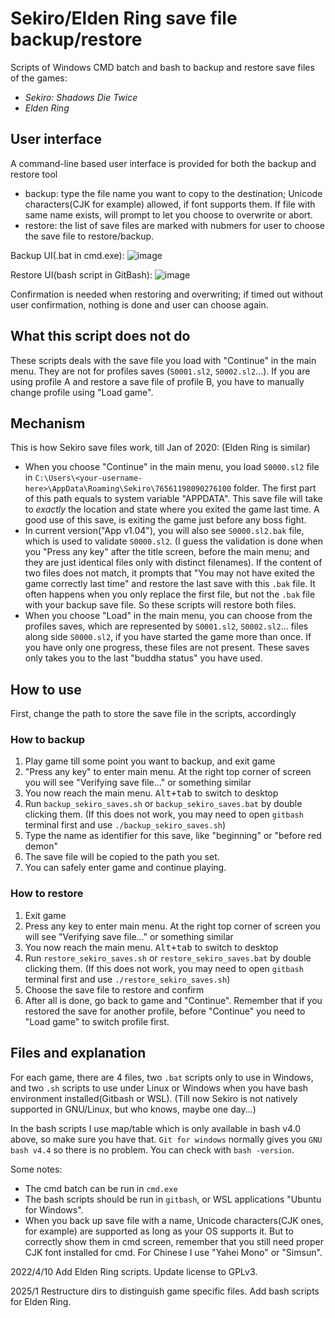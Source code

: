 # Sekiro/Elden Ring save file backup/restore
Scripts of Windows CMD batch and bash to backup and restore save files of the games:
 - *Sekiro: Shadows Die Twice*
 - *Elden Ring*


## User interface
A command-line based user interface is provided for both the backup and restore tool 
 - backup: type the file name you want to copy to the destination; Unicode characters(CJK for example) allowed, if font supports them. If file with same name exists, will prompt to let you choose to overwrite or abort.
 - restore: the list of save files are marked with nubmers for user to choose the save file to restore/backup. 

Backup UI(.bat in cmd.exe):
![image](https://github.com/user-attachments/assets/b7779bd8-8c4b-4524-bae9-37f173dd264a)

Restore UI(bash script in GitBash):
![image](https://github.com/user-attachments/assets/5731a68b-2bf8-430e-a295-44d2af8ce3de)


Confirmation is needed when restoring and overwriting; if timed out without user confirmation, nothing is done and user can choose again. 

## What this script does not do
These scripts deals with the save file you load with "Continue" in the main menu. They are not for profiles saves (`S0001.sl2`, `S0002.sl2`...). If you are using profile A and restore a save file of profile B, you have to manually change profile using "Load game". 

## Mechanism
This is how Sekiro save files work, till Jan of 2020: (Elden Ring is similar)
 - When you choose "Continue" in the main menu, you load `S0000.sl2` file in `C:\Users\<your-username-here>\AppData\Roaming\Sekiro\76561198090276100` folder. The first part of this path equals to system variable "APPDATA". This save file will take to *exactly* the location and state where you exited the game last time. A good use of this save, is exiting the game just before any boss fight.
 - In current version("App v1.04"), you will also see `S0000.sl2.bak` file, which is used to validate `S0000.sl2`. (I guess the validation is done when you "Press any key" after the title screen, before the main menu; and they are just identical files only with distinct filenames). If the content of two files does not match, it prompts that "You may not have exited the game correctly last time" and restore the last save with this `.bak` file. It often happens when you only replace the first file, but not the `.bak` file with your backup save file. So these scripts will restore both files.
 - When you choose "Load" in the main menu, you can choose from the profiles saves, which are represented by `S0001.sl2`, `S0002.sl2`... files along side `S0000.sl2`, if you have started the game more than once. If you have only one progress, these files are not present. These saves only takes you to the last "buddha status" you have used. 


## How to use
First, change the path to store the save file in the scripts, accordingly

### How to backup
1. Play game till some point you want to backup, and exit game
2. "Press any key" to enter main menu. At the right top corner of screen you will see "Verifying save file..." or something similar
3. You now reach the main menu. <kbd>Alt+tab</kbd> to switch to desktop
4. Run `backup_sekiro_saves.sh` or `backup_sekiro_saves.bat` by double clicking them. (If this does not work, you may need to open `gitbash` terminal first and use `./backup_sekiro_saves.sh`)
5. Type the name as identifier for this save, like "beginning" or "before red demon"
6. The save file will be copied to the path you set.
7. You can safely enter game and continue playing.

### How to restore
1. Exit game
2. Press any key to enter main menu. At the right top corner of screen you will see "Verifying save file..." or something similar
3. You now reach the main menu. <kbd>Alt+tab</kbd> to switch to desktop
4. Run `restore_sekiro_saves.sh` or `restore_sekiro_saves.bat` by double clicking them. (If this does not work, you may need to open `gitbash` terminal first and use `./restore_sekiro_saves.sh`)
5. Choose the save file to restore and confirm
6. After all is done, go back to game and "Continue". Remember that if you restored the save for another profile, before "Continue" you need to "Load game" to switch profile first. 

## Files and explanation
For each game, there are 4 files, two `.bat` scripts only to use in Windows, and two `.sh` scripts to use under Linux or Windows when you have bash environment installed(Gitbash or WSL). (Till now Sekiro is not natively supported in GNU/Linux, but who knows, maybe one day...)

In the bash scripts I use map/table which is only available in bash v4.0 above, so make sure you have that. `Git for windows` normally gives you `GNU bash v4.4` so there is no problem. You can check with `bash -version`.

Some notes:
- The cmd batch can be run in `cmd.exe`
- The bash scripts should be run in `gitbash`, or WSL applications "Ubuntu for Windows". 
- When you back up save file with a name, Unicode characters(CJK ones, for example) are supported as long as your OS supports it. But to correctly show them in cmd screen, remember that you still need proper CJK font installed for cmd. For Chinese I use "Yahei Mono" or "Simsun".


2022/4/10
Add Elden Ring scripts. Update license to GPLv3.

2025/1
Restructure dirs to distinguish game specific files. Add bash scripts for Elden Ring.
